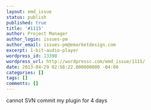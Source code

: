 ```yaml
---
layout: emd_issue
status: publish
published: true
title: '#1115'
author: Project Manager
author_login: issues-pm
author_email: issues-pm@emarketdesign.com
excerpt: 1-bit-audio-player
wordpress_id: 13390
wordpress_url: http://wordpressc.com/emd_issue/1115/
date: 2013-04-29 02:56:22.000000000 -04:00
categories: []
tags: []
comments: []
---
```

cannot SVN commit my plugin for 4 days
